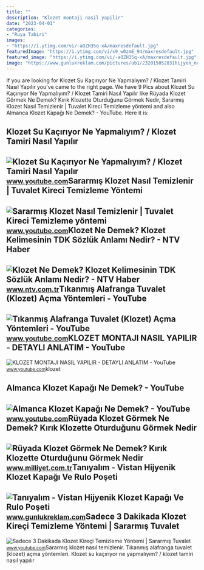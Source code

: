 ```yaml
---
title: ""
description: "Klozet montaji nasil yapilir"
date: "2023-04-01"
categories:
- "Ruya Tabiri"
images:
- "https://i.ytimg.com/vi/-aOZH35q-xA/maxresdefault.jpg"
featuredImage: "https://i.ytimg.com/vi/s9_w0zmE_94/maxresdefault.jpg"
featured_image: "https://i.ytimg.com/vi/-aOZH35q-xA/maxresdefault.jpg"
image: "https://www.gunlukreklam.com/pictures/ub1/232015052831hijyen_ne_demek_yunanca_hygies_yani_salk_kelimesinden19650.png"
---
```


If you are looking for Klozet Su Kaçırıyor Ne Yapmalıyım? / Klozet Tamiri Nasıl Yapılır you've came to the right page. We have 9 Pics about Klozet Su Kaçırıyor Ne Yapmalıyım? / Klozet Tamiri Nasıl Yapılır like Rüyada Klozet Görmek Ne Demek? Kırık Klozette Oturduğunu Görmek Nedir, Sararmış Klozet Nasıl Temizlenir | Tuvalet Kireci Temizleme yöntemi and also Almanca Klozet Kapağı Ne Demek? - YouTube. Here it is:

Klozet Su Kaçırıyor Ne Yapmalıyım? / Klozet Tamiri Nasıl Yapılır
----------------------------------------------------------------

 ![Klozet Su Kaçırıyor Ne Yapmalıyım? / Klozet Tamiri Nasıl Yapılır](https://i.ytimg.com/vi/WAk-Hqa0jTg/maxresdefault.jpg) <small>www.youtube.com</small>Sararmış Klozet Nasıl Temizlenir | Tuvalet Kireci Temizleme Yöntemi
-------------------------------------------------------------------

 ![Sararmış Klozet Nasıl Temizlenir | Tuvalet Kireci Temizleme yöntemi](https://i.ytimg.com/vi/s9_w0zmE_94/maxresdefault.jpg) <small>www.youtube.com</small>Klozet Ne Demek? Klozet Kelimesinin TDK Sözlük Anlamı Nedir? - NTV Haber
------------------------------------------------------------------------

 ![Klozet Ne Demek? Klozet Kelimesinin TDK Sözlük Anlamı Nedir? - NTV Haber](https://cdn.ntv.com.tr/img/ne-demek/klozet_27972.jpg) <small>www.ntv.com.tr</small>Tıkanmış Alafranga Tuvalet (Klozet) Açma Yöntemleri - YouTube
-------------------------------------------------------------

 ![Tıkanmış Alafranga Tuvalet (Klozet) Açma Yöntemleri - YouTube](https://i.ytimg.com/vi/VlfBU_okI_w/maxresdefault.jpg) <small>www.youtube.com</small>KLOZET MONTAJI NASIL YAPILIR - DETAYLI ANLATIM - YouTube
--------------------------------------------------------

 ![KLOZET MONTAJI NASIL YAPILIR - DETAYLI ANLATIM - YouTube](https://i.ytimg.com/vi/-aOZH35q-xA/maxresdefault.jpg) <small>www.youtube.com</small>klozet

Almanca Klozet Kapağı Ne Demek? - YouTube
-----------------------------------------

 ![Almanca Klozet Kapağı Ne Demek? - YouTube](https://i.ytimg.com/vi/q5EKIOzIve8/maxres2.jpg?sqp=-oaymwEoCIAKENAF8quKqQMcGADwAQH4AZoEgALAB4oCDAgAEAEYciBTKEMwDw==&rs=AOn4CLDInaJuN1z1JQ_PB7dRp3WwAWcGXA) <small>www.youtube.com</small>Rüyada Klozet Görmek Ne Demek? Kırık Klozette Oturduğunu Görmek Nedir
---------------------------------------------------------------------

 ![Rüyada Klozet Görmek Ne Demek? Kırık Klozette Oturduğunu Görmek Nedir](https://i2.milimaj.com/i/milliyet/75/0x410/5f8ba4e555428726dcc43f66.jpg) <small>www.milliyet.com.tr</small>Tanıyalım - Vistan Hijyenik Klozet Kapağı Ve Rulo Poşeti
--------------------------------------------------------

 ![Tanıyalım - Vistan Hijyenik Klozet Kapağı Ve Rulo Poşeti](https://www.gunlukreklam.com/pictures/ub1/232015052831hijyen_ne_demek_yunanca_hygies_yani_salk_kelimesinden19650.png) <small>www.gunlukreklam.com</small>Sadece 3 Dakikada Klozet Kireçi Temizleme Yöntemi | Sararmış Tuvalet
--------------------------------------------------------------------

 ![Sadece 3 Dakikada Klozet Kireçi Temizleme Yöntemi | Sararmış Tuvalet](https://i.ytimg.com/vi/XOvmm6lWXik/maxresdefault.jpg) <small>www.youtube.com</small>Sararmış klozet nasıl temizlenir. Tıkanmış alafranga tuvalet (klozet) açma yöntemleri. Klozet su kaçırıyor ne yapmalıyım? / klozet tamiri nasıl yapılır
